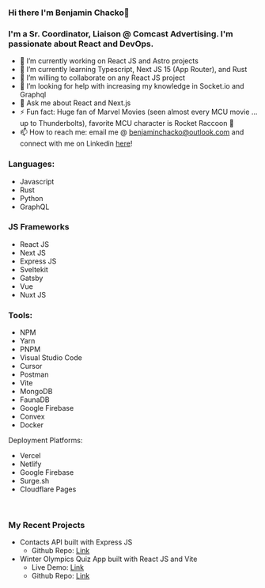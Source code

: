 ### Hi there I'm Benjamin Chacko👋

### I'm a Sr. Coordinator, Liaison @ Comcast Advertising. I'm passionate about React and DevOps.

- 🔭 I’m currently working on React JS and Astro projects
- 🌱 I’m currently learning Typescript, Next JS 15 (App Router), and Rust 
- 👯 I’m willing to collaborate on any React JS project
- 🤔 I’m looking for help with increasing my knowledge in Socket.io and Graphql
- 💬 Ask me about React and Next.js
- ⚡ Fun fact: Huge fan of Marvel Movies (seen almost every MCU movie ... up to Thunderbolts), favorite MCU character is Rocket Raccoon 🦝
- 📫 How to reach me: email me @
<a href="mailto:benjaminchacko@outlook.com" target="_blank">benjaminchacko@outlook.com</a> and
connect with me on Linkedin <a href="https://www.linkedin.com/in/benjamin-chacko-58125060">here</a>!


### Languages:
* Javascript
* Rust
* Python
* GraphQL

### JS Frameworks
* React JS
* Next JS
* Express JS
* Sveltekit
* Gatsby
* Vue
* Nuxt JS


### Tools:
* NPM
* Yarn
* PNPM
* Visual Studio Code
* Cursor
* Postman
* Vite
* MongoDB
* FaunaDB
* Google Firebase
* Convex
* Docker

Deployment Platforms:
* Vercel
* Netlify
* Google Firebase
* Surge.sh
* Cloudflare Pages

<br />

### My Recent Projects
* Contacts API built with Express JS
  + Github Repo: <a href="https://github.com/benjaminchacko/express-contacts-app">Link</a>
* Winter Olympics Quiz App built with React JS and Vite 
  + Live Demo: <a href="https://2022-olympics-quiz.netlify.app/" target="_blank">Link </a>
  + Github Repo: <a href="https://github.com/benjaminchacko/react-quiz-app">Link</a>



<!-- ### 📕 Latest Blog Posts -->
